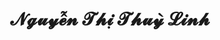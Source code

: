 ---
layout: album_gallery
resource: instagram
title: "𝓝𝓰𝓾𝔂𝓮̂̃𝓷 𝓣𝓱𝓲̣ 𝓣𝓱𝓾𝔂̀ 𝓛𝓲𝓷𝓱"
description: "Instagram albums of 𝓝𝓰𝓾𝔂𝓮̂̃𝓷 𝓣𝓱𝓲̣ 𝓣𝓱𝓾𝔂̀ 𝓛𝓲𝓷𝓱</br>. Username: linhlig1102"
active: gallery
images:
- image_path: /linhlig1102/1/20240116_212413_419526115_2558650964328565_7455472350881098881_n.jpg
  gallery-folder: /gallery/linhlig1102/1/
  gallery-name: 1
  gallery-date: April 2025
- image_path: /linhlig1102/2/20240108_211537_417216353_256892147412468_5645254239067280697_n.jpg
  gallery-folder: /gallery/linhlig1102/2/
  gallery-name: 2
  gallery-date: April 2025
---